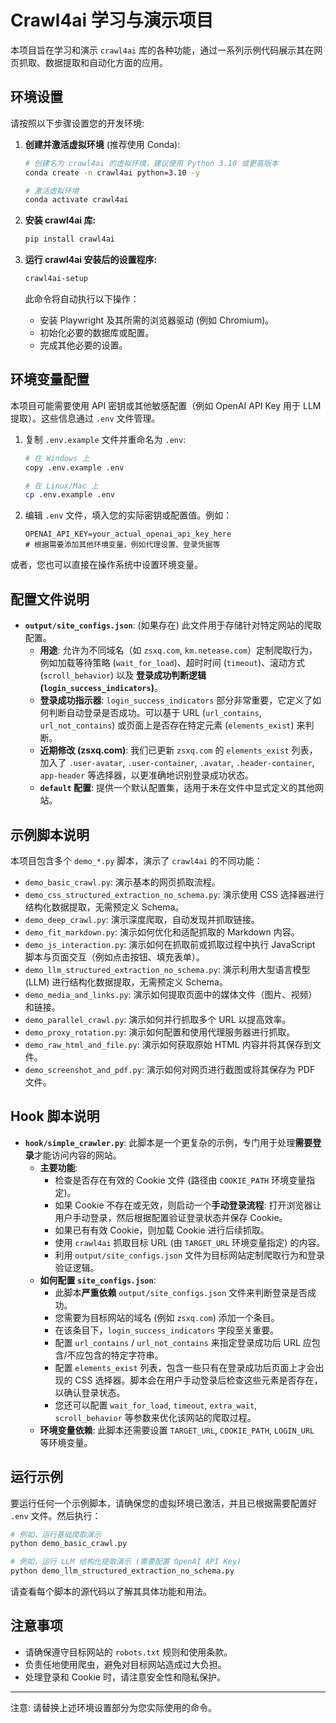 # Crawl4ai 学习与演示项目

本项目旨在学习和演示 `crawl4ai` 库的各种功能，通过一系列示例代码展示其在网页抓取、数据提取和自动化方面的应用。

## 环境设置

请按照以下步骤设置您的开发环境:

1.  **创建并激活虚拟环境** (推荐使用 Conda):
    ```bash
    # 创建名为 crawl4ai 的虚拟环境，建议使用 Python 3.10 或更高版本
    conda create -n crawl4ai python=3.10 -y

    # 激活虚拟环境
    conda activate crawl4ai
    ```

2.  **安装 crawl4ai 库:**
    ```bash
    pip install crawl4ai
    ```

3.  **运行 crawl4ai 安装后的设置程序:**
    ```bash
    crawl4ai-setup
    ```
    此命令将自动执行以下操作：
    *   安装 Playwright 及其所需的浏览器驱动 (例如 Chromium)。
    *   初始化必要的数据库或配置。
    *   完成其他必要的设置。

## 环境变量配置

本项目可能需要使用 API 密钥或其他敏感配置（例如 OpenAI API Key 用于 LLM 提取）。这些信息通过 `.env` 文件管理。

1.  复制 `.env.example` 文件并重命名为 `.env`:
    ```bash
    # 在 Windows 上
    copy .env.example .env

    # 在 Linux/Mac 上
    cp .env.example .env
    ```

2.  编辑 `.env` 文件，填入您的实际密钥或配置值。例如：
    ```dotenv
    OPENAI_API_KEY=your_actual_openai_api_key_here
    # 根据需要添加其他环境变量，例如代理设置、登录凭据等
    ```

或者，您也可以直接在操作系统中设置环境变量。

## 配置文件说明

*   **`output/site_configs.json`**: (如果存在) 此文件用于存储针对特定网站的爬取配置。
    *   **用途**: 允许为不同域名（如 `zsxq.com`, `km.netease.com`）定制爬取行为，例如加载等待策略 (`wait_for_load`)、超时时间 (`timeout`)、滚动方式 (`scroll_behavior`) 以及 **登录成功判断逻辑 (`login_success_indicators`)**。
    *   **登录成功指示器**: `login_success_indicators` 部分非常重要，它定义了如何判断自动登录是否成功。可以基于 URL (`url_contains`, `url_not_contains`) 或页面上是否存在特定元素 (`elements_exist`) 来判断。
    *   **近期修改 (zsxq.com)**: 我们已更新 `zsxq.com` 的 `elements_exist` 列表，加入了 `.user-avatar`, `.user-container`, `.avatar`, `.header-container`, `app-header` 等选择器，以更准确地识别登录成功状态。
    *   **`default` 配置**: 提供一个默认配置集，适用于未在文件中显式定义的其他网站。

## 示例脚本说明

本项目包含多个 `demo_*.py` 脚本，演示了 `crawl4ai` 的不同功能：

*   `demo_basic_crawl.py`: 演示基本的网页抓取流程。
*   `demo_css_structured_extraction_no_schema.py`: 演示使用 CSS 选择器进行结构化数据提取，无需预定义 Schema。
*   `demo_deep_crawl.py`: 演示深度爬取，自动发现并抓取链接。
*   `demo_fit_markdown.py`: 演示如何优化和适配抓取的 Markdown 内容。
*   `demo_js_interaction.py`: 演示如何在抓取前或抓取过程中执行 JavaScript 脚本与页面交互（例如点击按钮、填充表单）。
*   `demo_llm_structured_extraction_no_schema.py`: 演示利用大型语言模型 (LLM) 进行结构化数据提取，无需预定义 Schema。
*   `demo_media_and_links.py`: 演示如何提取页面中的媒体文件（图片、视频）和链接。
*   `demo_parallel_crawl.py`: 演示如何并行抓取多个 URL 以提高效率。
*   `demo_proxy_rotation.py`: 演示如何配置和使用代理服务器进行抓取。
*   `demo_raw_html_and_file.py`: 演示如何获取原始 HTML 内容并将其保存到文件。
*   `demo_screenshot_and_pdf.py`: 演示如何对网页进行截图或将其保存为 PDF 文件。

## Hook 脚本说明

*   **`hook/simple_crawler.py`**: 此脚本是一个更复杂的示例，专门用于处理**需要登录**才能访问内容的网站。
    *   **主要功能**: 
        *   检查是否存在有效的 Cookie 文件 (路径由 `COOKIE_PATH` 环境变量指定)。
        *   如果 Cookie 不存在或无效，则启动一个**手动登录流程**: 打开浏览器让用户手动登录，然后根据配置验证登录状态并保存 Cookie。
        *   如果已有有效 Cookie，则加载 Cookie 进行后续抓取。
        *   使用 `crawl4ai` 抓取目标 URL (由 `TARGET_URL` 环境变量指定) 的内容。
        *   利用 `output/site_configs.json` 文件为目标网站定制爬取行为和登录验证逻辑。
    *   **如何配置 `site_configs.json`**: 
        *   此脚本**严重依赖** `output/site_configs.json` 文件来判断登录是否成功。
        *   您需要为目标网站的域名 (例如 `zsxq.com`) 添加一个条目。
        *   在该条目下，`login_success_indicators` 字段至关重要。
        *   配置 `url_contains` / `url_not_contains` 来指定登录成功后 URL 应包含/不应包含的特定字符串。
        *   配置 `elements_exist` 列表，包含一些只有在登录成功后页面上才会出现的 CSS 选择器。脚本会在用户手动登录后检查这些元素是否存在，以确认登录状态。
        *   您还可以配置 `wait_for_load`, `timeout`, `extra_wait`, `scroll_behavior` 等参数来优化该网站的爬取过程。
    *   **环境变量依赖**: 此脚本还需要设置 `TARGET_URL`, `COOKIE_PATH`, `LOGIN_URL` 等环境变量。

## 运行示例

要运行任何一个示例脚本，请确保您的虚拟环境已激活，并且已根据需要配置好 `.env` 文件。然后执行：

```bash
# 例如，运行基础爬取演示
python demo_basic_crawl.py

# 例如，运行 LLM 结构化提取演示 (需要配置 OpenAI API Key)
python demo_llm_structured_extraction_no_schema.py
```

请查看每个脚本的源代码以了解其具体功能和用法。

## 注意事项

*   请确保遵守目标网站的 `robots.txt` 规则和使用条款。
*   负责任地使用爬虫，避免对目标网站造成过大负担。
*   处理登录和 Cookie 时，请注意安全性和隐私保护。

---
注意: 请替换上述环境设置部分为您实际使用的命令。 
